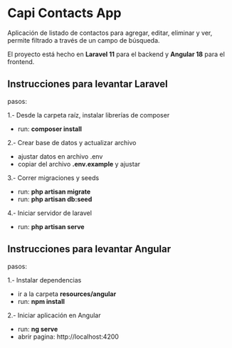 # Capi Contacts App

Aplicación de listado de contactos para agregar, editar, eliminar y ver, permite filtrado a través de un campo de búsqueda.

El proyecto está hecho en **Laravel 11** para el backend y **Angular 18** para el frontend.

## Instrucciones para levantar Laravel

pasos:

1.- Desde la carpeta raíz, instalar librerías de composer

-   run: **composer install**

2.- Crear base de datos y actualizar archivo

-   ajustar datos en archivo .env
-   copiar del archivo **.env.example** y ajustar

3.- Correr migraciones y seeds

-   run: **php artisan migrate**
-   run: **php artisan db:seed**

4.- Iniciar servidor de laravel

-   run: **php artisan serve**

## Instrucciones para levantar Angular

pasos:

1.- Instalar dependencias

-   ir a la carpeta **resources/angular**
-   run: **npm install**

2.- Iniciar aplicación en Angular

-   run: **ng serve**
-   abrir pagina: http://localhost:4200
